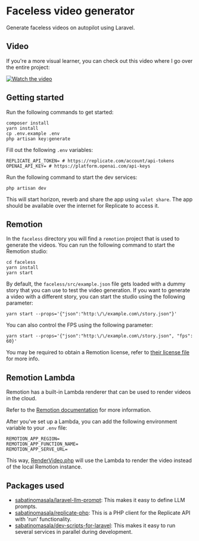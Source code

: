 # Faceless video generator

Generate faceless videos on autopilot using Laravel.

## Video

If you're a more visual learner, you can check out this video where I go over the entire project:

[![Watch the video](https://i3.ytimg.com/vi/NiR15GyiMOA/maxresdefault.jpg)](https://youtu.be/NiR15GyiMOA)

## Getting started

Run the following commands to get started:

```
composer install
yarn install
cp .env.example .env
php artisan key:generate
```

Fill out the following `.env` variables:
```
REPLICATE_API_TOKEN= # https://replicate.com/account/api-tokens
OPENAI_API_KEY= # https://platform.openai.com/api-keys
```

Run the following command to start the dev services:
```
php artisan dev
```

This will start horizon, reverb and share the app using `valet share`.
The app should be available over the internet for Replicate to access it.

## Remotion

In the `faceless` directory you will find a `remotion` project that is used to generate the videos.
You can run the following command to start the Remotion studio:

```
cd faceless
yarn install
yarn start
```

By default, the `faceless/src/example.json` file gets loaded with a dummy story that you can use to test the video generation.
If you want to generate a video with a different story, you can start the studio using the following parameter:
```
yarn start --props='{"json":"http:\/\/example.com\/story.json"}'
```
You can also control the FPS using the following parameter:

```
yarn start --props='{"json":"http:\/\/example.com\/story.json", "fps": 60}'
```

You may be required to obtain a Remotion license, refer to [their license file](https://github.com/remotion-dev/remotion/blob/main/LICENSE.md) for more info.

## Remotion Lambda

Remotion has a built-in Lambda renderer that can be used to render videos in the cloud.

Refer to the [Remotion documentation](https://www.remotion.dev/docs/lambda) for more information.

After you've set up a Lambda, you can add the following environment variable to your `.env` file:
```
REMOTION_APP_REGION=
REMOTION_APP_FUNCTION_NAME=
REMOTION_APP_SERVE_URL=
```

This way, [RenderVideo.php](https://github.com/SabatinoMasala/faceless-laravel-example/blob/fd82dd76df8d6157c1d13070e28450316a4f14e3/app/Jobs/RenderVideo.php#L42) will use the Lambda to render the video instead of the local Remotion instance.

## Packages used

- [sabatinomasala/laravel-llm-prompt](https://github.com/SabatinoMasala/laravel-llm-prompt/): This makes it easy to define LLM prompts.
- [sabatinomasala/replicate-php](https://github.com/SabatinoMasala/replicate-php): This is a PHP client for the Replicate API with 'run' functionality.
- [sabatinomasala/dev-scripts-for-laravel](https://github.com/SabatinoMasala/dev-scripts-for-laravel): This makes it easy to run several services in parallel during development.

